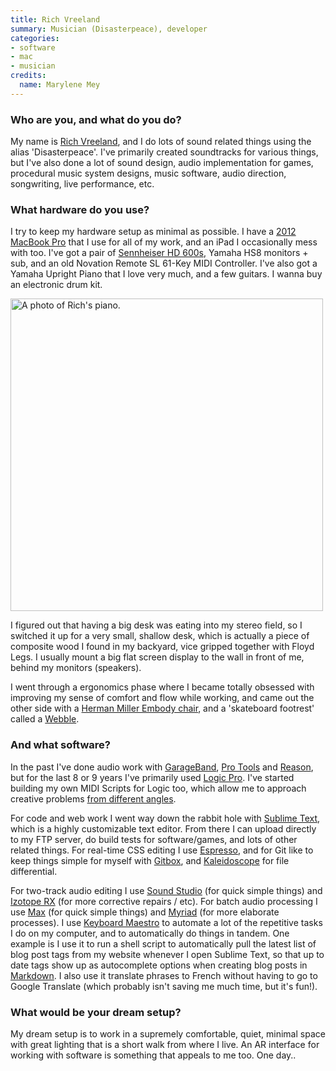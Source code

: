 ```yaml
---
title: Rich Vreeland
summary: Musician (Disasterpeace), developer
categories:
- software
- mac
- musician
credits:
  name: Marylene Mey
---
```


### Who are you, and what do you do?

My name is [Rich Vreeland](http://disasterpeace.com/ "Rich's website."), and I do lots of sound related things using the alias 'Disasterpeace'. I've primarily created soundtracks for various things, but I've also done a lot of sound design, audio implementation for games, procedural music system designs, music software, audio direction, songwriting, live performance, etc.

### What hardware do you use?

I try to keep my hardware setup as minimal as possible. I have a [2012 MacBook Pro][macbook-pro] that I use for all of my work, and an iPad I occasionally mess with too. I've got a pair of [Sennheiser HD 600s][hd-600], Yamaha HS8 monitors + sub, and an old Novation Remote SL 61-Key MIDI Controller. I've also got a Yamaha Upright Piano that I love very much, and a few guitars. I wanna buy an electronic drum kit.

<img src="/images/interviews/rich.vreeland/piano.jpg" width="500" height="500" alt="A photo of Rich's piano." class="detail">

I figured out that having a big desk was eating into my stereo field, so I switched it up for a very small, shallow desk, which is actually a piece of composite wood I found in my backyard, vice gripped together with Floyd Legs. I usually mount a big flat screen display to the wall in front of me, behind my monitors (speakers).

I went through a ergonomics phase where I became totally obsessed with improving my sense of comfort and flow while working, and came out the other side with a [Herman Miller Embody chair][embody], and a 'skateboard footrest' called a [Webble][].

### And what software?

In the past I've done audio work with [GarageBand][], [Pro Tools][pro-tools] and [Reason][], but for the last 8 or 9 years I've primarily used [Logic Pro][logic-pro]. I've started building my own MIDI Scripts for Logic too, which allow me to approach creative problems [from different angles](https://www.youtube.com/watch?v=oUlL0qANfVc "Rich's YouTube video of his MIDI Scripts.").

For code and web work I went way down the rabbit hole with [Sublime Text][sublime-text], which is a highly customizable text editor. From there I can upload directly to my FTP server, do build tests for software/games, and lots of other related things. For real-time CSS editing I use [Espresso][], and for Git like to keep things simple for myself with [Gitbox][], and [Kaleidoscope][] for file differential.

For two-track audio editing I use [Sound Studio][sound-studio] (for quick simple things) and [Izotope RX][rx] (for more corrective repairs / etc). For batch audio processing I use [Max][] (for quick simple things) and [Myriad][] (for more elaborate processes). I use [Keyboard Maestro][keyboard-maestro] to automate a lot of the repetitive tasks I do on my computer, and to automatically do things in tandem. One example is I use it to run a shell script to automatically pull the latest list of blog post tags from my website whenever I open Sublime Text, so that up to date tags show up as autocomplete options when creating blog posts in [Markdown][]. I also use it translate phrases to French without having to go to Google Translate (which probably isn't saving me much time, but it's fun!).

### What would be your dream setup?

My dream setup is to work in a supremely comfortable, quiet, minimal space with great lighting that is a short walk from where I live. An AR interface for working with software is something that appeals to me too. One day..

[embody]: http://www.hermanmiller.com/products/seating/performance-work-chairs/embody-chairs.html "An ergonomic work chair."
[hd-600]: https://www.amazon.com/Sennheiser-Dynamic-Professional-Stereo-Headphones/dp/B00004SY4H "Over the ear headphones."
[macbook-pro]: https://www.apple.com/macbook-pro/ "A laptop."
[webble]: http://www.thewebble.com/products.html "A skateboard-like footrest."
[espresso]: http://macrabbit.com/espresso/ "A single-window HTML/web tool for the Mac."
[garageband]: https://www.apple.com/mac/garageband/ "An audio recording and editing tool for the Mac."
[gitbox]: http://gitboxapp.com/ "A Git client for macOS."
[kaleidoscope]: https://www.kaleidoscopeapp.com/ "A file and image diff app for the Mac."
[keyboard-maestro]: http://www.keyboardmaestro.com/main/ "A macro application for the Mac."
[logic-pro]: https://www.apple.com/logic-pro/ "A professional audio application for the Mac."
[markdown]: https://daringfireball.net/projects/markdown/ "An email-like format for marking up text."
[max]: https://cycling74.com/products/max/ "A visual programming environment."
[myriad]: http://www.audiofile-engineering.com/myriad/index.html "A batch audio processor."
[pro-tools]: http://www.avid.com/US/products/Pro-Tools-8-Software "Audio editing and processing software."
[reason]: https://www.propellerheads.se/reason "A virtual studio rack for creating music."
[rx]: https://www.izotope.com/en/products/repair-and-edit/rx.html "Audio repair software."
[sound-studio]: https://en.wikipedia.org/wiki/Sound_Studio "A sound editor for the Mac."
[sublime-text]: http://www.sublimetext.com/ "A coder's text editor."
